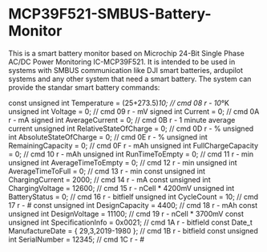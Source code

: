# MCP39F521-SMBUS-Battery-Monitor
This is a smart battery monitor based on Microchip 24-Bit Single Phase AC/DC Power Monitoring IC-MCP39F521.
It is intended to be used in systems with SMBUS communication like DJI smart batteries, ardupilot systems and any other system that need a smart battery.
The system can provide the standar smart battery commands:

const unsigned int Temperature            = (25+273.5)*10;                // cmd 08   r     - 10*°K
      unsigned int Voltage                = 0;                            // cmd 09   r     - mV
        signed int Current                = 0;                            // cmd 0A   r     - mA
        signed int AverageCurrent         = 0;                            // cmd 0B   r     - 1 minute average current
      unsigned int RelativeStateOfCharge  = 0;                            // cmd 0D   r     - %
      unsigned int AbsoluteStateOfCharge  = 0;                            // cmd 0E   r     - %
      unsigned int RemainingCapacity      = 0;                            // cmd 0F   r     - mAh
      unsigned int FullChargeCapacity     = 0;                            // cmd 10   r     - mAh
      unsigned int RunTimeToEmpty         = 0;                            // cmd 11   r     - min
      unsigned int AverageTimeToEmpty     = 0;                            // cmd 12   r     - min
      unsigned int AverageTimeToFull      = 0;                            // cmd 13   r     - min
const unsigned int ChargingCurrent        = 2000;                         // cmd 14   r     - mA
const unsigned int ChargingVoltage        = 12600;                        // cmd 15   r     - nCell * 4200mV
      unsigned int BatteryStatus          = 0;                            // cmd 16   r     - bitfielf
      unsigned int CycleCount             = 10;                           // cmd 17   r     - #
const unsigned int DesignCapacity         = 4400;                         // cmd 18   r     - mAh
const unsigned int DesignVoltage          = 11100;                        // cmd 19   r     - nCell * 3700mV
const unsigned int SpecificationInfo      = 0x0021;                       // cmd 1A   r     - bitfield
const Date_t       ManufactureDate        = { 29,3,2019-1980 };           // cmd 1B   r     - bitfield
const unsigned int SerialNumber           = 12345;                        // cmd 1C   r     - #

